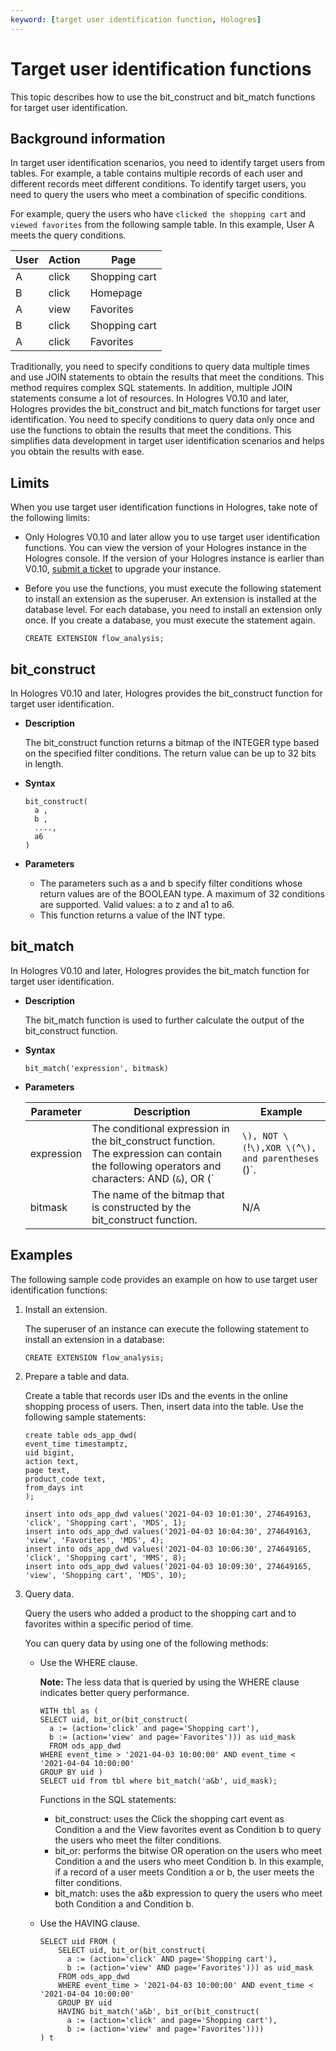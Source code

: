```yaml
---
keyword: [target user identification function, Hologres]
---
```


# Target user identification functions

This topic describes how to use the bit\_construct and bit\_match functions for target user identification.

## Background information

In target user identification scenarios, you need to identify target users from tables. For example, a table contains multiple records of each user and different records meet different conditions. To identify target users, you need to query the users who meet a combination of specific conditions.

For example, query the users who have `clicked the shopping cart` and `viewed favorites` from the following sample table. In this example, User A meets the query conditions.

|User|Action|Page|
|----|------|----|
|A|click|Shopping cart|
|B|click|Homepage|
|A|view|Favorites|
|B|click|Shopping cart|
|A|click|Favorites|

Traditionally, you need to specify conditions to query data multiple times and use JOIN statements to obtain the results that meet the conditions. This method requires complex SQL statements. In addition, multiple JOIN statements consume a lot of resources. In Hologres V0.10 and later, Hologres provides the bit\_construct and bit\_match functions for target user identification. You need to specify conditions to query data only once and use the functions to obtain the results that meet the conditions. This simplifies data development in target user identification scenarios and helps you obtain the results with ease.

## Limits

When you use target user identification functions in Hologres, take note of the following limits:

-   Only Hologres V0.10 and later allow you to use target user identification functions. You can view the version of your Hologres instance in the Hologres console. If the version of your Hologres instance is earlier than V0.10, [submit a ticket](https://workorder-intl.console.aliyun.com/) to upgrade your instance.
-   Before you use the functions, you must execute the following statement to install an extension as the superuser. An extension is installed at the database level. For each database, you need to install an extension only once. If you create a database, you must execute the statement again.

    ```
    CREATE EXTENSION flow_analysis;
    ```


## bit\_construct

In Hologres V0.10 and later, Hologres provides the bit\_construct function for target user identification.

-   **Description**

    The bit\_construct function returns a bitmap of the INTEGER type based on the specified filter conditions. The return value can be up to 32 bits in length.

-   **Syntax**

    ```
    bit_construct(
      a ,
      b ,
      ....,
      a6
    )
    ```

-   **Parameters**
    -   The parameters such as a and b specify filter conditions whose return values are of the BOOLEAN type. A maximum of 32 conditions are supported. Valid values: a to z and a1 to a6.
    -   This function returns a value of the INT type.

## bit\_match

In Hologres V0.10 and later, Hologres provides the bit\_match function for target user identification.

-   **Description**

    The bit\_match function is used to further calculate the output of the bit\_construct function.

-   **Syntax**

    ```
    bit_match('expression', bitmask)
    ```

-   **Parameters**

    |Parameter|Description|Example|
    |---------|-----------|-------|
    |expression|The conditional expression in the bit\_construct function. The expression can contain the following operators and characters: AND \(`&`\), OR \(`|`\), NOT \(`!`\),XOR \(`^`\), and parentheses `()`.|a&b|
    |bitmask|The name of the bitmap that is constructed by the bit\_construct function.|N/A|


## Examples

The following sample code provides an example on how to use target user identification functions:

1.  Install an extension.

    The superuser of an instance can execute the following statement to install an extension in a database:

    ```
    CREATE EXTENSION flow_analysis;
    ```

2.  Prepare a table and data.

    Create a table that records user IDs and the events in the online shopping process of users. Then, insert data into the table. Use the following sample statements:

    ```
    create table ods_app_dwd(
    event_time timestamptz,
    uid bigint,
    action text,
    page text,
    product_code text,
    from_days int
    );
    
    insert into ods_app_dwd values('2021-04-03 10:01:30', 274649163, 'click', 'Shopping cart', 'MDS', 1);
    insert into ods_app_dwd values('2021-04-03 10:04:30', 274649163, 'view', 'Favorites', 'MDS', 4);
    insert into ods_app_dwd values('2021-04-03 10:06:30', 274649165, 'click', 'Shopping cart', 'MMS', 8);
    insert into ods_app_dwd values('2021-04-03 10:09:30', 274649165, 'view', 'Shopping cart', 'MDS', 10);
    ```

3.  Query data.

    Query the users who added a product to the shopping cart and to favorites within a specific period of time.

    You can query data by using one of the following methods:

    -   Use the WHERE clause.

        **Note:** The less data that is queried by using the WHERE clause indicates better query performance.

        ```
        WITH tbl as (
        SELECT uid, bit_or(bit_construct(
          a := (action='click' and page='Shopping cart'),
          b := (action='view' and page='Favorites'))) as uid_mask
          FROM ods_app_dwd
        WHERE event_time > '2021-04-03 10:00:00' AND event_time < '2021-04-04 10:00:00'
        GROUP BY uid )
        SELECT uid from tbl where bit_match('a&b', uid_mask);
        ```

        Functions in the SQL statements:

        -   bit\_construct: uses the Click the shopping cart event as Condition a and the View favorites event as Condition b to query the users who meet the filter conditions.
        -   bit\_or: performs the bitwise OR operation on the users who meet Condition a and the users who meet Condition b. In this example, if a record of a user meets Condition a or b, the user meets the filter conditions.
        -   bit\_match: uses the a&b expression to query the users who meet both Condition a and Condition b.
    -   Use the HAVING clause.

        ```
        SELECT uid FROM (
            SELECT uid, bit_or(bit_construct(
              a := (action='click' AND page='Shopping cart'),
              b := (action='view' AND page='Favorites'))) as uid_mask
            FROM ods_app_dwd
            WHERE event_time > '2021-04-03 10:00:00' AND event_time < '2021-04-04 10:00:00'
            GROUP BY uid 
            HAVING bit_match('a&b', bit_or(bit_construct(
              a := (action='click' and page='Shopping cart'),
              b := (action='view' and page='Favorites'))))
        ) t
        ```



